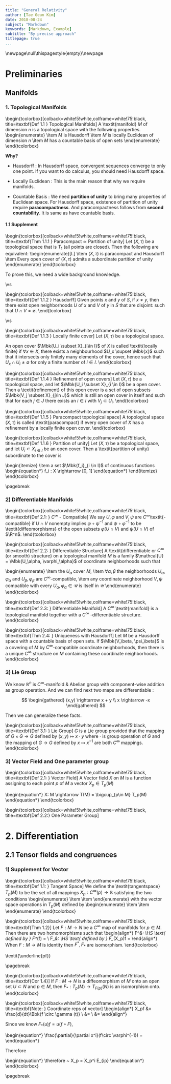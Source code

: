 ```yaml
---
title: "General Relativity"
author: [Tae Geun Kim]
date: 2018-08-24
subject: "Markdown"
keywords: [Markdown, Example]
subtitle: "By precise approach"
titlepage: true
...
```



\newpage\null\thispagestyle{empty}\newpage

# Preliminaries

## Manifolds

### 1. Topological Manifolds

\begin{tcolorbox}[colback=white!5!white,colframe=white!75!black, title=\textbf{Def 1.1 } Topological Manifolds]
  A \textit{manifold} $M$ of dimension $n$ is a topological space with the following properties.
  \begin{enumerate}
    \item $M$ is Hausdorff
    \item $M$ is locally Euclidean of dimension $n$
    \item $M$ has a countable basis of open sets
  \end{enumerate}
\end{tcolorbox}

**Why?**

* Hausdorff : In Hausdorff space, convergent sequences converge to only one point.
If you want to do calculus, you should need Hausdorff space.

* Locally Euclidean : This is the main reason that why we require manifolds.

* Countable Basis : We need **partition of unity** to bring many properties of Euclidean space.
For Hausdorff space, existence of partition of unity require **paracompactness**.
And paracompactness follows from **second countability**. It is same as have countable basis.

#### 1.1 Supplement

\begin{tcolorbox}[colback=white!5!white,colframe=white!75!black, title=\textbf{Thm 1.1.1 } Paracompact $\simeq$ Partition of unity]
  Let $(X, \tau)$ be a topological space that is $T_1$ (all points are closed). Then the following are equivalent:
  \begin{enumerate}[I.]
    \item $(X,\tau)$ is paracompact and Hausdorff
    \item Every open cover of $(X, \tau)$ admits a subordinate partition of unity
  \end{enumerate}
\end{tcolorbox}

To prove this, we need a wide background knowledge.

\vs

\begin{tcolorbox}[colback=white!5!white,colframe=white!75!black, title=\textbf{Def 1.1.2 } Hausdorff]
  Given points $x$ and $y$ of $S$, if $x\neq y$, then there exist open neighborhoods $U$ of $x$ and $V$ of $y$ in $S$
  that are disjoint: such that $U \cap V = \emptyset$.
\end{tcolorbox}

\vs

\begin{tcolorbox}[colback=white!5!white,colframe=white!75!black, title=\textbf{Def 1.1.3 } Locally finite cover]
  Let $(X, \tau)$ be a topological space.

  An open cover $\Mbk{U_i \subset X}_{i\in I}$ of $X$ is called \textit{locally finite} if $\forall x \in X$,
  there exists a neighbourhood $U_x \supset \Mbk{x}$ such that it intersects only finitely many elements of the cover,
  hence such that $U_x \cap U_i \neq \emptyset$ for only a finite number of $i\in I$.
\end{tcolorbox}

\begin{tcolorbox}[colback=white!5!white,colframe=white!75!black, title=\textbf{Def 1.1.4 } Refinement of open covers]
  Let $(X, \tau)$ be a topological space, and let $\Mbk{U_i \subset X}_{i \in I}$ be a open cover.
  Then a \textit{refinement} of this open cover is a set of open subsets $\Mbk{V_j \subset X}_{j\in J}$
  which is still an open cover in itself and such that for each $j\in J$ there exists an $i \in I$ with $V_j \subset U_i$.
\end{tcolorbox}

\begin{tcolorbox}[colback=white!5!white,colframe=white!75!black, title=\textbf{Def 1.1.5 } Paracompact topological space]
  A topological space $(X, \tau)$ is called \textit{paracompact} if every open cover of $X$
  has a refinement by a locally finite open cover.
\end{tcolorbox}

\begin{tcolorbox}[colback=white!5!white,colframe=white!75!black, title=\textbf{Def 1.1.6 } Partition of unity]
  Let $(X, \tau)$ be a topological space, and let ${U_i \subset X}_{i\in I}$ be an open cover.
  Then a \textit{partition of unity} subordinate to the cover is

  \begin{itemize}
    \item a set $\Mbk{f_i}_{i \in I}$ of continuous functions
    \begin{equation*}
      f_i : X \rightarrow [0, 1]
    \end{equation*}
  \end{itemize}
\end{tcolorbox}

\pagebreak

### 2) Differentiable Manifolds

\begin{tcolorbox}[colback=white!5!white,colframe=white!75!black, title=\textbf{Def 2.1: } $C^\infty$ - Compatible]
  We say $U, \varphi$ and $V, \psi$ are $C^\infty$\textit{-compatible} if $U \cap V$ nonempty implies
  $\varphi \circ \psi^{-1}$ and $\psi \circ \varphi^{-1}$ to be \textit{diffeomorphisms} of the open subsets
  $\varphi(U\cap V)$ and $\psi(U \cap V)$ of $\R^n$.
\end{tcolorbox}

\begin{tcolorbox}[colback=white!5!white,colframe=white!75!black, title=\textbf{Def 2.2: } Differentiable Structure]
  A \textit{differentiable or $C^\infty$ (or smooth) structure} on a topological manifold $M$ is a family
  $\mathcal{U} = \Mbk{U_\alpha, \varphi_\alpha}$ of coordinate neighborhoods such that

  \begin{enumerate}
    \item the $U_\alpha$ cover $M$,
    \item $\forall \alpha,\beta$ the neighborhoods $U_\alpha, \varphi_\alpha$ and $U_\beta, \varphi_\beta$ are $C^\infty$-compatible,
    \item any coordinate neighborhood $V,\psi$ compatible with every $U_\alpha, \varphi_\alpha \in \mathcal{U}$ is itself in $\mathcal{U}$
  \end{enumerate}
\end{tcolorbox}

\begin{tcolorbox}[colback=white!5!white,colframe=white!75!black, title=\textbf{Def 2.3: } Differentiable Manifold]
  A $C^\infty$ \textit{manifold} is a topological manifold together with a $C^\infty$ -differentiable structure.
\end{tcolorbox}

\begin{tcolorbox}[colback=white!5!white,colframe=white!75!black, title=\textbf{Thm 2.4: } Uniqueness with Hausdorff]
  Let $M$ be a Hausdorff space with a countable basis of open sets. If $\Mbk{V_\beta, \psi_\beta}$ is a covering
  of $M$ by $C^\infty$-compatible coordinate neighborhoods, then there is a unique $C^\infty$ structure on $M$ containing
  these coordinate neighborhoods.
\end{tcolorbox}

### 3) Lie Group

We know $\mathbb{R}^n$ is $C^\infty$-manifold & Abelian group with component-wise addition as group operation.
And we can find next two maps are differentiable :

$$
\begin{gathered}
  (x,y) \rightarrow x + y \\
  x \rightarrow -x
\end{gathered}
$$

Then we can generalize these facts.

\begin{tcolorbox}[colback=white!5!white,colframe=white!75!black, title=\textbf{Def 3.1: } Lie Group]
  $G$ is a Lie group provided that the mapping of $G \times G \rightarrow G$ defined by $(x,y) \mapsto x \cdot y$
  where $\cdot$ is group operation of $G$  and the mapping of $G\rightarrow G$ defined by $x \mapsto x^{-1}$ are both $C^\infty$ mappings.
\end{tcolorbox}

### 3) Vector Field and One parameter group

\begin{tcolorbox}[colback=white!5!white,colframe=white!75!black, title=\textbf{Def 2.1: } Vector Field]
  A Vector field $X$ on $M$ is a function assigning to each point $p$ of $M$ a vector $X_p \in T_p(M)$

  \begin{equation*}
    X: M \rightarrow T(M) = \bigcup_{p\in M} T_p(M)
  \end{equation*}
\end{tcolorbox}

\begin{tcolorbox}[colback=white!5!white,colframe=white!75!black, title=\textbf{Def 2.2:} One Parameter Group]




# 2. Differentiation

## 2.1 Tensor fields and congruences

### 1) Supplement for Vector

\begin{tcolorbox}[colback=white!5!white,colframe=white!75!black, title=\textbf{Def 1.1: } Tangent Space]
  We define the \textit{tangentspace} $T_p(M)$ to be the set of all mappings $X_p: C^\infty(p) \rightarrow \mathbb{R}$ satisfying the two conditions
  \begin{enumerate}
    \item
    \item
  \end{enumerate}
  with the vector space operations in $T_p(M)$ defined by
  \begin{enumerate}
    \item
    \item
  \end{enumerate}
\end{tcolorbox}

\begin{tcolorbox}[colback=white!5!white,colframe=white!75!black, title=\textbf{Thm 1.2}]
  Let $F: M \rightarrow N$ be a $C^\infty$ map of manifolds for $p \in M$.
  Then there are two homomorphisms such that
  \begin{align*}
    F^*&: \HS \text{ defined by } F^*(f) =  \\
    F_*&: \HS \text{ defined by } F_*(X_p)f =
  \end{align*}
  When $F: M \rightarrow M$ is identity then $F^*, F_*$ are isomorphism.
\end{tcolorbox}

\textit{\underline{pf}}

\pagebreak

\begin{tcolorbox}[colback=white!5!white,colframe=white!75!black, title=\textbf{Cor 1.4}]
  If $F: M \rightarrow N$ is a diffeomorphism of $M$ onto an open set $U \subset N$
  and $p \in M$, then $F_*: T_p(M) \rightarrow T_{F(p)}(N)$ is an isomorphism onto.
\end{tcolorbox}

\begin{tcolorbox}[colback=white!5!white,colframe=white!75!black, title=\textbf{Note: } Coordinate reps of vector]
  \begin{align*}
    X_pf &= \frac{d}{dt}\Bbk{f \circ \gamma (t)} \\
         &= \\
         &=
  \end{align*}

  Since we know $F_*(u)f = u(f\circ F)$,

  \begin{equation*}
    \frac{\partial}{\partial x^i}(f\circ \varphi^{-1}) =
  \end{equation*}

  Therefore

  \begin{equation*}
    \therefore ~ X_p = X_p^i E_{ip}
  \end{equation*}
\end{tcolorbox}

\pagebreak

